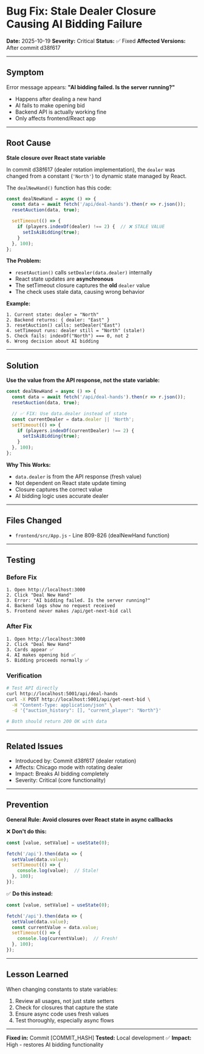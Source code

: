 # Bug Fix: Stale Dealer Closure Causing AI Bidding Failure

**Date:** 2025-10-19
**Severity:** Critical
**Status:** ✅ Fixed
**Affected Versions:** After commit d38f617

---

## Symptom

Error message appears: **"AI bidding failed. Is the server running?"**

- Happens after dealing a new hand
- AI fails to make opening bid
- Backend API is actually working fine
- Only affects frontend/React app

---

## Root Cause

**Stale closure over React state variable**

In commit d38f617 (dealer rotation implementation), the `dealer` was changed from a constant (`'North'`) to dynamic state managed by React.

The `dealNewHand()` function has this code:

```javascript
const dealNewHand = async () => {
  const data = await fetch('/api/deal-hands').then(r => r.json());
  resetAuction(data, true);

  setTimeout(() => {
    if (players.indexOf(dealer) !== 2) {  // ❌ STALE VALUE
      setIsAiBidding(true);
    }
  }, 100);
};
```

**The Problem:**
- `resetAuction()` calls `setDealer(data.dealer)` internally
- React state updates are **asynchronous**
- The setTimeout closure captures the **old** `dealer` value
- The check uses stale data, causing wrong behavior

**Example:**
```
1. Current state: dealer = "North"
2. Backend returns: { dealer: "East" }
3. resetAuction() calls: setDealer("East")
4. setTimeout runs: dealer still = "North" (stale!)
5. Check fails: indexOf("North") === 0, not 2
6. Wrong decision about AI bidding
```

---

## Solution

**Use the value from the API response, not the state variable:**

```javascript
const dealNewHand = async () => {
  const data = await fetch('/api/deal-hands').then(r => r.json());
  resetAuction(data, true);

  // ✅ FIX: Use data.dealer instead of state
  const currentDealer = data.dealer || 'North';
  setTimeout(() => {
    if (players.indexOf(currentDealer) !== 2) {
      setIsAiBidding(true);
    }
  }, 100);
};
```

**Why This Works:**
- `data.dealer` is from the API response (fresh value)
- Not dependent on React state update timing
- Closure captures the correct value
- AI bidding logic uses accurate dealer

---

## Files Changed

- `frontend/src/App.js` - Line 809-826 (dealNewHand function)

---

## Testing

### Before Fix
```
1. Open http://localhost:3000
2. Click "Deal New Hand"
3. Error: "AI bidding failed. Is the server running?"
4. Backend logs show no request received
5. Frontend never makes /api/get-next-bid call
```

### After Fix
```
1. Open http://localhost:3000
2. Click "Deal New Hand"
3. Cards appear ✅
4. AI makes opening bid ✅
5. Bidding proceeds normally ✅
```

### Verification
```bash
# Test API directly
curl http://localhost:5001/api/deal-hands
curl -X POST http://localhost:5001/api/get-next-bid \
  -H "Content-Type: application/json" \
  -d '{"auction_history": [], "current_player": "North"}'

# Both should return 200 OK with data
```

---

## Related Issues

- Introduced by: Commit d38f617 (dealer rotation)
- Affects: Chicago mode with rotating dealer
- Impact: Breaks AI bidding completely
- Severity: Critical (core functionality)

---

## Prevention

**General Rule: Avoid closures over React state in async callbacks**

❌ **Don't do this:**
```javascript
const [value, setValue] = useState(0);

fetch('/api').then(data => {
  setValue(data.value);
  setTimeout(() => {
    console.log(value);  // Stale!
  }, 100);
});
```

✅ **Do this instead:**
```javascript
const [value, setValue] = useState(0);

fetch('/api').then(data => {
  setValue(data.value);
  const currentValue = data.value;
  setTimeout(() => {
    console.log(currentValue);  // Fresh!
  }, 100);
});
```

---

## Lesson Learned

When changing constants to state variables:
1. Review all usages, not just state setters
2. Check for closures that capture the state
3. Ensure async code uses fresh values
4. Test thoroughly, especially async flows

---

**Fixed in:** Commit [COMMIT_HASH]
**Tested:** Local development ✅
**Impact:** High - restores AI bidding functionality
